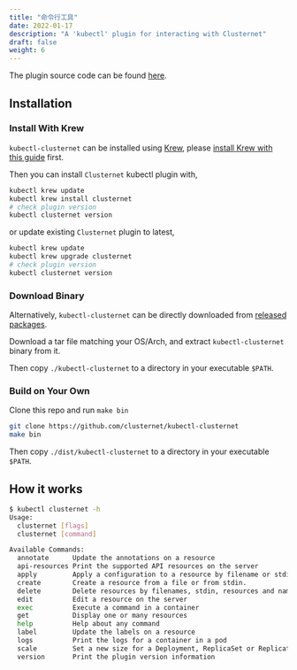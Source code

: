 ```yaml
---
title: "命令行工具"
date: 2022-01-17
description: "A 'kubectl' plugin for interacting with Clusternet"
draft: false
weight: 6
---
```


The plugin source code can be found [here](https://github.com/clusternet/kubectl-clusternet.git).

## Installation

### Install With Krew

`kubectl-clusternet` can be installed using [Krew](https://github.com/kubernetes-sigs/krew),
please [install Krew with this guide](https://krew.sigs.k8s.io/docs/user-guide/setup/install/) first.

Then you can install `Clusternet` kubectl plugin with,

```bash
kubectl krew update
kubectl krew install clusternet
# check plugin version
kubectl clusternet version
```

or update existing `Clusternet` plugin to latest,

```bash
kubectl krew update
kubectl krew upgrade clusternet
# check plugin version
kubectl clusternet version
```

### Download Binary

Alternatively, `kubectl-clusternet` can be directly downloaded
from [released packages](https://github.com/clusternet/kubectl-clusternet/releases).

Download a tar file matching your OS/Arch, and extract `kubectl-clusternet` binary from it.

Then copy `./kubectl-clusternet` to a directory in your executable `$PATH`.

### Build on Your Own

Clone this repo and run `make bin`

```bash
git clone https://github.com/clusternet/kubectl-clusternet
make bin
```

Then copy `./dist/kubectl-clusternet` to a directory in your executable `$PATH`.

## How it works

```bash
$ kubectl clusternet -h
Usage:
  clusternet [flags]
  clusternet [command]

Available Commands:
  annotate      Update the annotations on a resource
  api-resources Print the supported API resources on the server
  apply         Apply a configuration to a resource by filename or stdin
  create        Create a resource from a file or from stdin.
  delete        Delete resources by filenames, stdin, resources and names, or by resources and label selector
  edit          Edit a resource on the server
  exec          Execute a command in a container
  get           Display one or many resources
  help          Help about any command
  label         Update the labels on a resource
  logs          Print the logs for a container in a pod
  scale         Set a new size for a Deployment, ReplicaSet or Replication Controller
  version       Print the plugin version information
```
